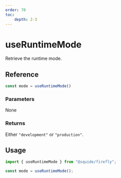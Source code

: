 ```yaml
---
order: 70
toc:
    depth: 2-3
---
```


# useRuntimeMode

Retrieve the runtime mode.

## Reference

```ts
const mode = useRuntimeMode()
```

### Parameters

None

### Returns

Either `"development"` or `"production"`.

## Usage

```ts
import { useRuntimeMode } from "@squide/firefly";

const mode = useRuntimeMode();
```
